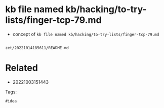 # kb file named kb/hacking/to-try-lists/finger-tcp-79.md

- concept of `kb file named kb/hacking/to-try-lists/finger-tcp-79.md`

```
```

` zet/20221014185611/README.md `

# Related

- 20221003151443

Tags:

    #idea
